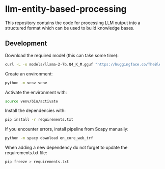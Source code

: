 # llm-entity-based-processing

This repository contains the code for processing LLM output into a structured format which can be used to build knowledge bases.

## Development

Download the required model (this can take some time):

```sh
curl -L -o models/llama-2-7b.Q4_K_M.gguf "https://huggingface.co/TheBloke/Llama-2-7B-GGUF/resolve/main/llama-2-7b.Q4_K_M.gguf?download=true"
```

Create an environment:

```sh
python -m venv venv
```

Activate the environment with:

```sh
source venv/bin/activate
```

Install the dependencies with:

```sh
pip install -r requirements.txt
```

If you encounter errors, install pipeline from Scapy manually:

```sh
python -m spacy download en_core_web_trf
```

When adding a new dependency do not forget to update the requirements.txt file:

```sh
pip freeze > requirements.txt
```
